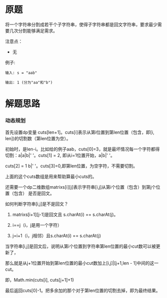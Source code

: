 # 原题
将一个字符串分割成若干个子字符串，使得子字符串都是回文字符串，要求最少需要几次分割能够满足需求。

注意点：

  - 无

例子:

```
输入: s = "aab"

输出: 1 (分为"aa"和"b")
```

# 解题思路
### 动态规划
首先设置dp变量 cuts[len+1]。cuts[i]表示从第i位置到第len位置（包含，即[i, len])的切割数（第len位置为空）。

初始时，是len-i。比如给的例子aab，cuts[0]=3，就是最坏情况每一个字符都得切割：a|a|b|' '。cuts[1] = 2, 即从i=1位置开始，a|b|' '。

cuts[2] = 1 b|' '。cuts[3]=0,即第len位置，为空字符，不需要切割。

 

上面的这个cuts数组是用来帮助算最小cuts的。

 

还需要一个dp二维数组matrixs[i][j]表示字符串[i,j]从第i个位置（包含）到第j个位置（包含） 是否是回文。

如何判断字符串[i,j]是不是回文？

 1. matrixs[i+1][j-1]是回文且 s.charAt(i) == s.charAt(j)。

 2. i==j（i，j是用一个字符）

 3. j=i+1（i，j相邻）且s.charAt(i) == s.charAt(j)

 

当字符串[i,j]是回文后，说明从第i个位置到字符串第len位置的最小cut数可以被更新了，

那么就是从j+1位置开始到第len位置的最小cut数加上[i,j]|[j+1,len - 1]中间的这一cut。

即，Math.min(cuts[i], cuts[j+1]+1) 

最后返回cuts[0]-1。把多余加的那个对于第len位置的切割去掉，即为最终结果。


